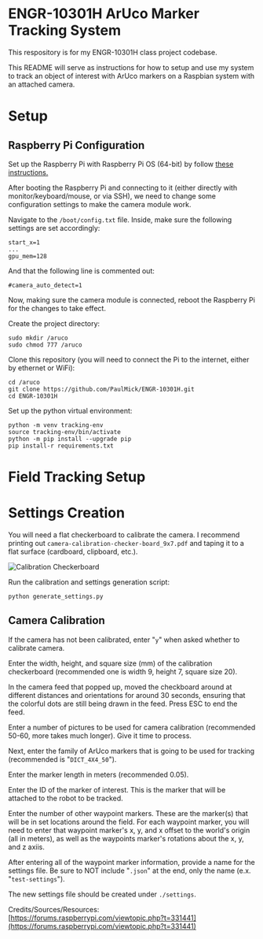 # ENGR-10301H ArUco Marker Tracking System

This respository is for my ENGR-10301H class project codebase.

This README will serve as instructions for how to setup and use my system to track an object of interest with ArUco markers on a Raspbian system with an attached camera.

# Setup

## Raspberry Pi Configuration

Set up the Raspberry Pi with Raspberry Pi OS (64-bit) by follow [these instructions.](https://www.raspberrypi.com/documentation/computers/getting-started.html)

After booting the Raspberry Pi and connecting to it (either directly with monitor/keyboard/mouse, or via SSH), we need to change some configuration settings to make the camera module work.

Navigate to the `/boot/config.txt` file. Inside, make sure the following settings are set accordingly:
```
start_x=1
...
gpu_mem=128
```

And that the following line is commented out:
```
#camera_auto_detect=1
```

Now, making sure the camera module is connected, reboot the Raspberry Pi for the changes to take effect.

Create the project directory:
```
sudo mkdir /aruco
sudo chmod 777 /aruco
```

Clone this repository (you will need to connect the Pi to the internet, either by ethernet or WiFi):
```
cd /aruco
git clone https://github.com/PaulMick/ENGR-10301H.git
cd ENGR-10301H
```

Set up the python virtual environment:
```
python -m venv tracking-env
source tracking-env/bin/activate
python -m pip install --upgrade pip
pip install-r requirements.txt
```

# Field Tracking Setup

##

# Settings Creation

You will need a flat checkerboard to calibrate the camera. I recommend printing out `camera-calibration-checker-board_9x7.pdf` and taping it to a flat surface (cardboard, clipboard, etc.).

![Calibration Checkerboard](images/Checkerboard.png)

Run the calibration and settings generation script:
```
python generate_settings.py
```

## Camera Calibration

If the camera has not been calibrated, enter "`y`" when asked whether to calibrate camera.

Enter the width, height, and square size (mm) of the calibration checkerboard (recommended one is width 9, height 7, square size 20).

In the camera feed that popped up, moved the checkboard around at different distances and orientations for around 30 seconds, ensuring that the colorful dots are still being drawn in the feed. Press ESC to end the feed.

Enter a number of pictures to be used for camera calibration (recommended 50-60, more takes much longer). Give it time to process.

Next, enter the family of ArUco markers that is going to be used for tracking (recommended is "`DICT_4X4_50`").

Enter the marker length in meters (recommended 0.05).

Enter the ID of the marker of interest. This is the marker that will be attached to the robot to be tracked.

Enter the number of other waypoint markers. These are the marker(s) that will be in set locations around the field. For each waypoint marker, you will need to enter that waypoint marker's x, y, and x offset to the world's origin (all in meters), as well as the waypoints marker's rotations about the x, y, and z axiis.

After entering all of the waypoint marker information, provide a name for the settings file. Be sure to NOT include "`.json`" at the end, only the name (e.x. "`test-settings`").

The new settings file should be created under `./settings`.

Credits/Sources/Resources:
[https://forums.raspberrypi.com/viewtopic.php?t=331441](https://forums.raspberrypi.com/viewtopic.php?t=331441)
